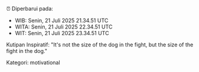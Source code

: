 ⏰ Diperbarui pada:
- WIB: Senin, 21 Juli 2025 21.34.51 UTC
- WITA: Senin, 21 Juli 2025 22.34.51 UTC
- WIT: Senin, 21 Juli 2025 23.34.51 UTC

Kutipan Inspiratif:
"It's not the size of the dog in the fight, but the size of the fight in the dog."


Kategori: motivational

